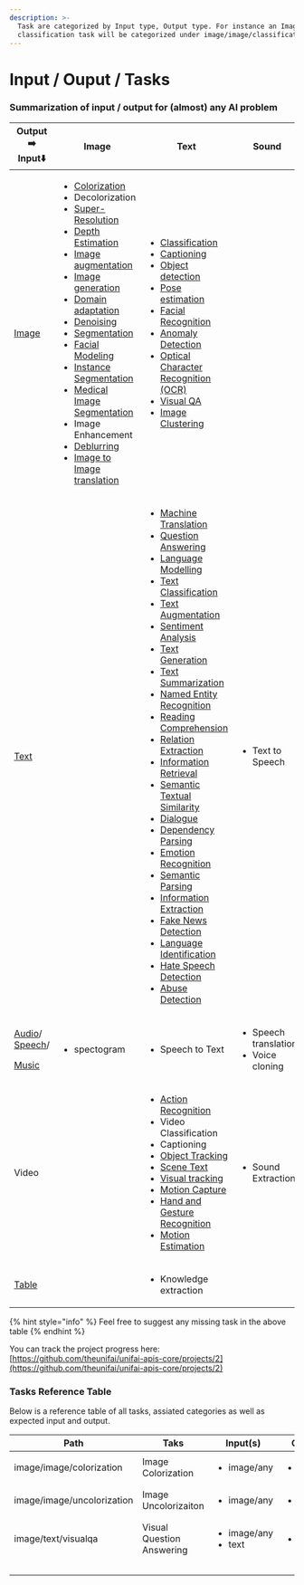 ```yaml
---
description: >-
  Task are categorized by Input type, Output type. For instance an Image
  classification task will be categorized under image/image/classification.
---
```


# Input / Ouput / Tasks

### Summarization of input / output for (almost) any AI problem

| Output ➡️ Input⬇️                                                                                                                                                                              | Image                                                                                                                                                                                                                                                                                                                                                                                                                                                                                                                                                                                                                                                                                                                                                                                                                                                                                                                                                                                                                                                                                                                                                                                                                                                                                                                                                                                                                                    | Text                                                                                                                                                                                                                                                                                                                                                                                                                                                                                                                                                                                                                                                                                                                                                                                                                                                                                                                                                                                                                                                                                                                                                                                                                                                                                                                                                                                                                                                                                                                                                                                                                                                                                                                                                                                                                                                                                                                                                                                                                                                                                                                                                                                                                                                                                                                                                                                                                                                                                                                                              | Sound                                                      | Video                                                                                                               | Table                                                                                                             |
| ---------------------------------------------------------------------------------------------------------------------------------------------------------------------------------------------- | ---------------------------------------------------------------------------------------------------------------------------------------------------------------------------------------------------------------------------------------------------------------------------------------------------------------------------------------------------------------------------------------------------------------------------------------------------------------------------------------------------------------------------------------------------------------------------------------------------------------------------------------------------------------------------------------------------------------------------------------------------------------------------------------------------------------------------------------------------------------------------------------------------------------------------------------------------------------------------------------------------------------------------------------------------------------------------------------------------------------------------------------------------------------------------------------------------------------------------------------------------------------------------------------------------------------------------------------------------------------------------------------------------------------------------------------- | ------------------------------------------------------------------------------------------------------------------------------------------------------------------------------------------------------------------------------------------------------------------------------------------------------------------------------------------------------------------------------------------------------------------------------------------------------------------------------------------------------------------------------------------------------------------------------------------------------------------------------------------------------------------------------------------------------------------------------------------------------------------------------------------------------------------------------------------------------------------------------------------------------------------------------------------------------------------------------------------------------------------------------------------------------------------------------------------------------------------------------------------------------------------------------------------------------------------------------------------------------------------------------------------------------------------------------------------------------------------------------------------------------------------------------------------------------------------------------------------------------------------------------------------------------------------------------------------------------------------------------------------------------------------------------------------------------------------------------------------------------------------------------------------------------------------------------------------------------------------------------------------------------------------------------------------------------------------------------------------------------------------------------------------------------------------------------------------------------------------------------------------------------------------------------------------------------------------------------------------------------------------------------------------------------------------------------------------------------------------------------------------------------------------------------------------------------------------------------------------------------------------------------------------------- | ---------------------------------------------------------- | ------------------------------------------------------------------------------------------------------------------- | ----------------------------------------------------------------------------------------------------------------- |
| [Image](https://paperswithcode.com/area/computer-vision)                                                                                                                                       | <ul><li><a href="https://paperswithcode.com/task/colorization">Colorization</a></li><li>Decolorization</li><li><a href="https://paperswithcode.com/area/computer-vision/super-resolution">Super-Resolution</a></li><li><a href="https://paperswithcode.com/area/computer-vision/depth-estimation">Depth Estimation</a></li><li><a href="https://paperswithcode.com/task/image-augmentation">Image augmentation</a></li><li><a href="https://paperswithcode.com/area/computer-vision/image-generation">Image generation</a></li><li><a href="https://paperswithcode.com/area/computer-vision/domain-adaptation">Domain adaptation</a></li><li><a href="https://paperswithcode.com/area/computer-vision/denoising">Denoising</a></li><li><a href="https://paperswithcode.com/task/semantic-segmentation">Segmentation</a></li><li><a href="https://paperswithcode.com/area/computer-vision/facial-recognition-and-modelling">Facial Modeling</a></li><li><a href="https://paperswithcode.com/area/computer-vision/instance-segmentation">Instance Segmentation</a></li><li><a href="https://paperswithcode.com/area/computer-vision/medical-image-segmentation">Medical Image Segmentation</a></li><li>Image Enhancement</li><li><a href="https://paperswithcode.com/task/deblurring">Deblurring</a></li><li><a href="https://paperswithcode.com/area/computer-vision/image-to-image-translation">Image to Image translation</a></li></ul> | <ul><li><a href="https://paperswithcode.com/area/computer-vision/image-classification">Classification</a></li><li><a href="https://paperswithcode.com/task/image-captioning">Captioning</a></li><li><a href="https://paperswithcode.com/area/computer-vision/object-detection">Object detection</a></li><li><a href="https://paperswithcode.com/area/computer-vision/pose-estimation">Pose estimation</a></li><li><a href="https://paperswithcode.com/area/computer-vision/facial-recognition-and-modelling">Facial Recognition</a></li><li><a href="https://paperswithcode.com/area/computer-vision/anomaly-detection">Anomaly Detection</a></li><li><a href="https://paperswithcode.com/area/computer-vision/optical-character-recognition">Optical Character Recognition (OCR)</a></li><li><a href="https://paperswithcode.com/task/visual-question-answering">Visual QA</a></li><li><a href="https://paperswithcode.com/task/image-clustering">Image Clustering</a></li></ul>                                                                                                                                                                                                                                                                                                                                                                                                                                                                                                                                                                                                                                                                                                                                                                                                                                                                                                                                                                                                                                                                                                                                                                                                                                                                                                                                                                                                                                                                                                                                                                 |                                                            | <ul><li><a href="https://paperswithcode.com/area/computer-vision/3d-face-animation">3D Face Animation</a></li></ul> |                                                                                                                   |
| [Text](https://paperswithcode.com/area/natural-language-processing)                                                                                                                            |                                                                                                                                                                                                                                                                                                                                                                                                                                                                                                                                                                                                                                                                                                                                                                                                                                                                                                                                                                                                                                                                                                                                                                                                                                                                                                                                                                                                                                          | <ul><li><a href="https://paperswithcode.com/area/natural-language-processing/machine-translation">Machine Translation</a></li><li><a href="https://paperswithcode.com/area/natural-language-processing/question-answering">Question Answering</a></li><li><a href="https://paperswithcode.com/task/language-modelling">Language Modelling</a></li><li><a href="https://paperswithcode.com/area/natural-language-processing/text-classification">Text Classification</a></li><li><a href="https://paperswithcode.com/task/text-augmentation">Text Augmentation</a></li><li><a href="https://paperswithcode.com/area/natural-language-processing/sentiment-analysis">Sentiment Analysis</a></li><li><a href="https://paperswithcode.com/area/natural-language-processing/text-generation">Text Generation</a></li><li><a href="https://paperswithcode.com/area/natural-language-processing/text-summarization">Text Summarization</a></li><li><a href="https://paperswithcode.com/area/natural-language-processing/named-entity-recognition-ner">Named Entity Recognition</a></li><li><a href="https://paperswithcode.com/task/reading-comprehension">Reading Comprehension</a></li><li><a href="https://paperswithcode.com/area/natural-language-processing/relation-extraction">Relation Extraction</a></li><li><a href="https://paperswithcode.com/task/information-retrieval">Information Retrieval</a></li><li><a href="https://paperswithcode.com/task/semantic-textual-similarity">Semantic Textual Similarity</a></li><li><a href="https://paperswithcode.com/area/natural-language-processing/dialogue">Dialogue</a></li><li><a href="https://paperswithcode.com/area/natural-language-processing/dependency-parsing">Dependency Parsing</a></li><li><a href="https://paperswithcode.com/area/natural-language-processing/emotion-recognition">Emotion Recognition</a></li><li><a href="https://paperswithcode.com/area/natural-language-processing/semantic-parsing">Semantic Parsing</a></li><li><a href="https://paperswithcode.com/area/natural-language-processing/information-extraction">Information Extraction</a></li><li><a href="https://paperswithcode.com/task/fake-news-detection">Fake News Detection</a></li><li><a href="https://paperswithcode.com/area/natural-language-processing">Language Identification</a></li><li><a href="https://paperswithcode.com/task/hate-speech-detection">Hate Speech Detection</a></li><li><a href="https://paperswithcode.com/task/hate-speech-detection">Abuse Detection</a></li></ul> | <ul><li>Text to Speech</li></ul>                           |                                                                                                                     |                                                                                                                   |
| <p><a href="https://paperswithcode.com/area/speech">Audio</a>/ <a href="https://paperswithcode.com/area/audio">Speech</a>/</p><p><a href="https://paperswithcode.com/area/music">Music</a></p> | <ul><li>spectogram</li></ul>                                                                                                                                                                                                                                                                                                                                                                                                                                                                                                                                                                                                                                                                                                                                                                                                                                                                                                                                                                                                                                                                                                                                                                                                                                                                                                                                                                                                             | <ul><li>Speech to Text</li></ul>                                                                                                                                                                                                                                                                                                                                                                                                                                                                                                                                                                                                                                                                                                                                                                                                                                                                                                                                                                                                                                                                                                                                                                                                                                                                                                                                                                                                                                                                                                                                                                                                                                                                                                                                                                                                                                                                                                                                                                                                                                                                                                                                                                                                                                                                                                                                                                                                                                                                                                                  | <ul><li>Speech translation</li><li>Voice cloning</li></ul> |                                                                                                                     |                                                                                                                   |
| Video                                                                                                                                                                                          |                                                                                                                                                                                                                                                                                                                                                                                                                                                                                                                                                                                                                                                                                                                                                                                                                                                                                                                                                                                                                                                                                                                                                                                                                                                                                                                                                                                                                                          | <ul><li><a href="https://paperswithcode.com/area/computer-vision/activity-recognition">Action Recognition</a></li><li>Video Classification</li><li>Captioning</li><li><a href="https://paperswithcode.com/area/computer-vision/object-tracking">Object Tracking</a></li><li><a href="https://paperswithcode.com/task/scene-text">Scene Text</a></li><li><a href="https://paperswithcode.com/task/visual-tracking">Visual tracking</a></li><li><a href="https://paperswithcode.com/task/motion-capture">Motion Capture</a></li><li><a href="https://paperswithcode.com/area/computer-vision/hand">Hand and Gesture Recognition</a></li><li><a href="https://paperswithcode.com/task/motion-estimation">Motion Estimation</a></li></ul>                                                                                                                                                                                                                                                                                                                                                                                                                                                                                                                                                                                                                                                                                                                                                                                                                                                                                                                                                                                                                                                                                                                                                                                                                                                                                                                                                                                                                                                                                                                                                                                                                                                                                                                                                                                                             | <ul><li>Sound Extraction</li></ul>                         |                                                                                                                     |                                                                                                                   |
| [Table](https://paperswithcode.com/area/time-series)                                                                                                                                           |                                                                                                                                                                                                                                                                                                                                                                                                                                                                                                                                                                                                                                                                                                                                                                                                                                                                                                                                                                                                                                                                                                                                                                                                                                                                                                                                                                                                                                          | <ul><li>Knowledge extraction</li></ul>                                                                                                                                                                                                                                                                                                                                                                                                                                                                                                                                                                                                                                                                                                                                                                                                                                                                                                                                                                                                                                                                                                                                                                                                                                                                                                                                                                                                                                                                                                                                                                                                                                                                                                                                                                                                                                                                                                                                                                                                                                                                                                                                                                                                                                                                                                                                                                                                                                                                                                            |                                                            |                                                                                                                     | <ul><li><a href="https://paperswithcode.com/task/dimensionality-reduction">Dimensionality Reduction</a></li></ul> |

{% hint style="info" %}
Feel free to suggest any missing task in the above table
{% endhint %}

You can track the project progress here: [https://github.com/theunifai/unifai-apis-core/projects/2](https://github.com/theunifai/unifai-apis-core/projects/2)

### Tasks Reference Table

Below is a reference table of all tasks, assiated categories as well as expected input and output.

| Path                       | Taks                      | Input(s)                                 | Output(s)                   |
| -------------------------- | ------------------------- | ---------------------------------------- | --------------------------- |
| image/image/colorization   | Image Colorization        | <ul><li>image/any</li></ul>              | <ul><li>image/png</li></ul> |
| image/image/uncolorization | Image Uncolorizaiton      | <ul><li>image/any</li></ul>              | <ul><li>image/png</li></ul> |
| image/text/visualqa        | Visual Question Answering | <ul><li>image/any</li><li>text</li></ul> | <ul><li>text</li></ul>      |
|                            |                           |                                          |                             |
|                            |                           |                                          |                             |
|                            |                           |                                          |                             |
|                            |                           |                                          |                             |
